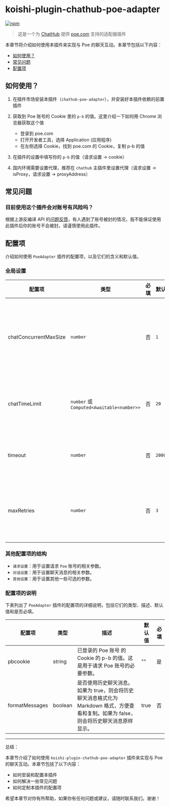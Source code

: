 # koishi-plugin-chathub-poe-adapter

[![npm](https://img.shields.io/npm/v/@dingyi222666/koishi-plugin-chathub-poe-adapter/next)](https://www.npmjs.com/package/@dingyi222666/koishi-plugin-chathub-poe-adapter)

> 这是一个为 [ChatHub](https://github.com/ChatHubLab/chathub) 提供 [poe.com](https://poe.com) 支持的适配器插件

本章节将介绍如何使用本插件来实现与 Poe 的聊天互动。本章节包括以下内容：

- [如何使用？](#如何使用)
- [常见问题](#常见问题)
- [配置项](#配置项)

## 如何使用？

1. 在插件市场安装本插件（`chathub-poe-adapter`），并安装好本插件依赖的前置插件
2. 获取到 Poe 账号的 Cookie 里的 `p-b` 的值。这里介绍一下如何用 Chrome 浏览器获取这个值

    - 登录到 poe.com
    - 打开开发者工具，选择 Application (应用程序)
    - 在左侧选择 Cookie，找到 poe.com 的 Cookie，复制 p-b 的值

3. 在插件的设置中填写你的 `p-b` 的值（请求设置 -> cookie）
4. 国内环境需要设置代理，推荐在 `chathub` 主插件里设置代理（请求设置 -> isProxy，请求设置 -> proxyAddress）

## 常见问题

### 目前使用这个插件会对账号有风险吗？

根据上游反编译 API 的[问题反馈](https://github.com/ading2210/poe-api/issues/54)，有人遇到了账号被封的情况，我不能保证使用此插件后你的账号不会被封，请谨慎使用此插件。

## 配置项

介绍如何使用 `PoeAdapter` 插件的配置项，以及它们的含义和默认值。

### 全局设置

| 配置项 | 类型 | 必填 | 默认值 | 作用 |
| --- | --- | --- | --- | --- |
| chatConcurrentMaxSize | `number` | 否 | `1` | 设置当前适配器适配的模型的最大并发聊天数 |
| chatTimeLimit | `number` 或 `Computed<Awaitable<number>>` | 否 | `20` | 设置每小时的调用限额（次数） |
| timeout | `number` | 否 | `200000` | 设置请求超时时间（毫秒） |
| maxRetries | `number` | 否 | `3` | 设置模型请求失败后的最大重试次数 |

### 其他配置项的结构

- `请求设置`：用于设置请求 `Poe` 账号的相关参数。
- `对话设置`：用于设置聊天消息的相关参数。
- `其他设置`：用于设置其他一些可选的参数。

### 配置项的说明

下表列出了 `PoeAdapter` 插件的配置项的详细说明，包括它们的类型、描述、默认值和是否必填。

| 配置项 | 类型 | 描述 | 默认值 | 必填 |
| --- | --- | --- | --- | --- |
| pbcookie | string | 已登录的 Poe 账号 的 Cookie 的 p-b 的值。这是用于请求 Poe 账号的必要参数。 | "" | 是 |
| formatMessages | boolean | 是否使用历史聊天消息。如果为 true，则会将历史聊天消息格式化为 Markdown 格式，方便查看和复制。如果为 false，则会将历史聊天消息原样显示。 | true | 否 |

---

总结：

本章节介绍了如何使用 `koishi-plugin-chathub-poe-adapter` 插件来实现与 Poe 的聊天互动。本章节包括了以下内容：

- 如何安装和配置本插件
- 如何解决一些常见问题
- 如何定制本插件的配置项

希望本章节对你有所帮助，如果你有任何问题或建议，请随时联系我们。谢谢！



